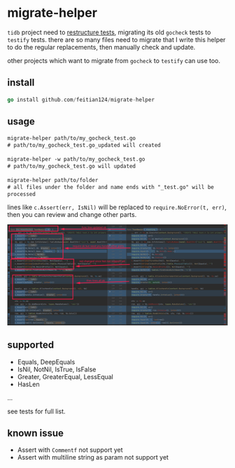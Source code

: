 # migrate-helper

`tidb` project need to [restructure tests](https://github.com/pingcap/tidb/issues/26022), migrating its old `gocheck` tests to 
`testify` tests. there are so many files need to migrate that I write this helper to do the regular replacements, then
manually check and update.

other projects which want to migrate from `gocheck` to `testify` can use too.

## install

```go
go install github.com/feitian124/migrate-helper
```

## usage

```shell
migrate-helper path/to/my_gocheck_test.go 
# path/to/my_gocheck_test.go_updated will created

migrate-helper -w path/to/my_gocheck_test.go 
# path/to/my_gocheck_test.go will updated

migrate-helper path/to/folder 
# all files under the folder and name ends with "_test.go" will be processed
```

lines like `c.Assert(err, IsNil)` will be replaced to `require.NoError(t, err)`, 
then you can review and change other parts.

![prview](docs/preview.png)

## supported 

- Equals, DeepEquals
- IsNil, NotNil, IsTrue, IsFalse
- Greater, GreaterEqual, LessEqual
- HasLen

...

see tests for full list.

## known issue

- Assert with `Commentf` not support yet
- Assert with multiline string as param not support yet
